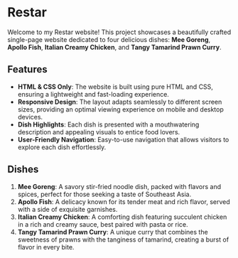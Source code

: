 # Restar 

Welcome to my Restar website! This project showcases a beautifully crafted single-page website dedicated to four delicious dishes: **Mee Goreng**, **Apollo Fish**, **Italian Creamy Chicken**, and **Tangy Tamarind Prawn Curry**.

## Features

- **HTML & CSS Only**: The website is built using pure HTML and CSS, ensuring a lightweight and fast-loading experience.
- **Responsive Design**: The layout adapts seamlessly to different screen sizes, providing an optimal viewing experience on mobile and desktop devices.
- **Dish Highlights**: Each dish is presented with a mouthwatering description and appealing visuals to entice food lovers.
- **User-Friendly Navigation**: Easy-to-use navigation that allows visitors to explore each dish effortlessly.

## Dishes

1. **Mee Goreng**: A savory stir-fried noodle dish, packed with flavors and spices, perfect for those seeking a taste of Southeast Asia.
2. **Apollo Fish**: A delicacy known for its tender meat and rich flavor, served with a side of exquisite garnishes.
3. **Italian Creamy Chicken**: A comforting dish featuring succulent chicken in a rich and creamy sauce, best paired with pasta or rice.
4. **Tangy Tamarind Prawn Curry**: A unique curry that combines the sweetness of prawns with the tanginess of tamarind, creating a burst of flavor in every bite.

